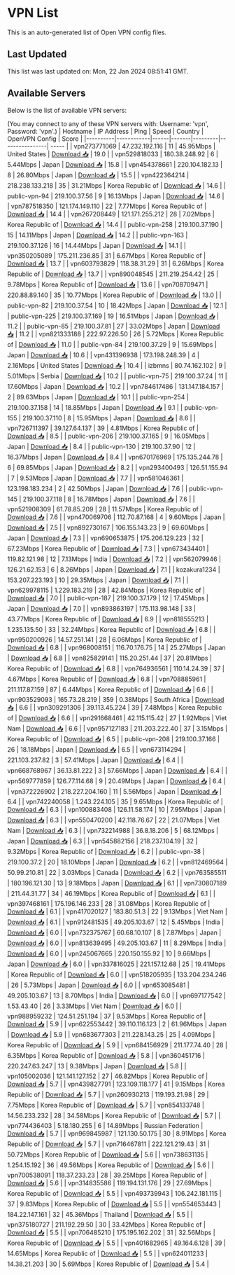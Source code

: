 # VPN List

This is an auto-generated list of Open VPN config files.

## Last Updated

This list was last updated on: Mon, 22 Jan 2024 08:51:41 GMT.

## Available Servers

Below is the list of available VPN servers:

(You may connect to any of these VPN servers with: Username: 'vpn', Password: 'vpn'.)
| Hostname | IP Address | Ping | Speed | Country | OpenVPN Config | Score |
|----------|------------|------|-------|---------|----------------| ----- |
| vpn273771069 | 47.232.192.116 | 11 | 45.95Mbps | United States | [Download 📥](./configs/server_0_US.ovpn) | 19.0 |
| vpn529818033 | 180.38.248.92 | 6 | 5.44Mbps | Japan | [Download 📥](./configs/server_1_JP.ovpn) | 15.8 |
| vpn454378661 | 220.104.182.13 | 8 | 26.80Mbps | Japan | [Download 📥](./configs/server_2_JP.ovpn) | 15.5 |
| vpn422364214 | 218.238.133.218 | 35 | 31.21Mbps | Korea Republic of | [Download 📥](./configs/server_3_KR.ovpn) | 14.6 |
| public-vpn-94 | 219.100.37.56 | 9 | 16.13Mbps | Japan | [Download 📥](./configs/server_4_JP.ovpn) | 14.6 |
| vpn787518350 | 121.174.149.110 | 22 | 7.77Mbps | Korea Republic of | [Download 📥](./configs/server_5_KR.ovpn) | 14.4 |
| vpn267208449 | 121.171.255.212 | 28 | 7.02Mbps | Korea Republic of | [Download 📥](./configs/server_6_KR.ovpn) | 14.4 |
| public-vpn-258 | 219.100.37.190 | 15 | 14.11Mbps | Japan | [Download 📥](./configs/server_7_JP.ovpn) | 14.2 |
| public-vpn-163 | 219.100.37.126 | 16 | 14.44Mbps | Japan | [Download 📥](./configs/server_8_JP.ovpn) | 14.1 |
| vpn350205089 | 175.211.236.85 | 31 | 6.67Mbps | Korea Republic of | [Download 📥](./configs/server_9_KR.ovpn) | 13.7 |
| vpn603793829 | 118.38.31.29 | 31 | 6.26Mbps | Korea Republic of | [Download 📥](./configs/server_10_KR.ovpn) | 13.7 |
| vpn890048545 | 211.219.254.42 | 25 | 9.78Mbps | Korea Republic of | [Download 📥](./configs/server_11_KR.ovpn) | 13.6 |
| vpn708709471 | 220.88.89.140 | 35 | 10.77Mbps | Korea Republic of | [Download 📥](./configs/server_12_KR.ovpn) | 13.0 |
| public-vpn-82 | 219.100.37.54 | 10 | 18.42Mbps | Japan | [Download 📥](./configs/server_13_JP.ovpn) | 12.1 |
| public-vpn-225 | 219.100.37.169 | 19 | 16.51Mbps | Japan | [Download 📥](./configs/server_14_JP.ovpn) | 11.2 |
| public-vpn-85 | 219.100.37.81 | 27 | 33.02Mbps | Japan | [Download 📥](./configs/server_15_JP.ovpn) | 11.2 |
| vpn821333188 | 222.97.226.50 | 26 | 5.72Mbps | Korea Republic of | [Download 📥](./configs/server_16_KR.ovpn) | 11.0 |
| public-vpn-84 | 219.100.37.29 | 9 | 15.69Mbps | Japan | [Download 📥](./configs/server_17_JP.ovpn) | 10.6 |
| vpn431396938 | 173.198.248.39 | 4 | 2.16Mbps | United States | [Download 📥](./configs/server_18_US.ovpn) | 10.4 |
| izbmns | 80.74.162.102 | 9 | 5.01Mbps | Serbia | [Download 📥](./configs/server_19_RS.ovpn) | 10.2 |
| public-vpn-75 | 219.100.37.24 | 11 | 17.60Mbps | Japan | [Download 📥](./configs/server_20_JP.ovpn) | 10.2 |
| vpn784617486 | 131.147.184.157 | 2 | 89.63Mbps | Japan | [Download 📥](./configs/server_21_JP.ovpn) | 10.1 |
| public-vpn-254 | 219.100.37.158 | 14 | 18.85Mbps | Japan | [Download 📥](./configs/server_22_JP.ovpn) | 9.1 |
| public-vpn-155 | 219.100.37.110 | 8 | 15.95Mbps | Japan | [Download 📥](./configs/server_23_JP.ovpn) | 8.6 |
| vpn726711397 | 39.127.64.137 | 39 | 4.81Mbps | Korea Republic of | [Download 📥](./configs/server_24_KR.ovpn) | 8.5 |
| public-vpn-206 | 219.100.37.165 | 9 | 16.05Mbps | Japan | [Download 📥](./configs/server_25_JP.ovpn) | 8.4 |
| public-vpn-130 | 219.100.37.90 | 12 | 16.37Mbps | Japan | [Download 📥](./configs/server_26_JP.ovpn) | 8.4 |
| vpn670176969 | 175.135.244.78 | 6 | 69.85Mbps | Japan | [Download 📥](./configs/server_27_JP.ovpn) | 8.2 |
| vpn293400493 | 126.51.155.94 | 7 | 9.53Mbps | Japan | [Download 📥](./configs/server_28_JP.ovpn) | 7.7 |
| vpn581046361 | 123.198.183.234 | 2 | 42.50Mbps | Japan | [Download 📥](./configs/server_29_JP.ovpn) | 7.6 |
| public-vpn-145 | 219.100.37.118 | 8 | 16.78Mbps | Japan | [Download 📥](./configs/server_30_JP.ovpn) | 7.6 |
| vpn521908309 | 61.78.85.209 | 28 | 11.57Mbps | Korea Republic of | [Download 📥](./configs/server_31_KR.ovpn) | 7.6 |
| vpn470069706 | 112.70.87.168 | 4 | 9.60Mbps | Japan | [Download 📥](./configs/server_32_JP.ovpn) | 7.5 |
| vpn892730167 | 106.155.143.23 | 9 | 69.60Mbps | Japan | [Download 📥](./configs/server_33_JP.ovpn) | 7.3 |
| vpn690653875 | 175.206.129.223 | 32 | 67.23Mbps | Korea Republic of | [Download 📥](./configs/server_34_KR.ovpn) | 7.3 |
| vpn673434401 | 119.82.121.98 | 12 | 7.13Mbps | India | [Download 📥](./configs/server_35_IN.ovpn) | 7.2 |
| vpn562079946 | 126.21.62.153 | 6 | 8.26Mbps | Japan | [Download 📥](./configs/server_36_JP.ovpn) | 7.1 |
| kozakura1234 | 153.207.223.193 | 10 | 29.35Mbps | Japan | [Download 📥](./configs/server_37_JP.ovpn) | 7.1 |
| vpn629978115 | 1.229.183.219 | 28 | 42.84Mbps | Korea Republic of | [Download 📥](./configs/server_38_KR.ovpn) | 7.0 |
| public-vpn-187 | 219.100.37.179 | 12 | 17.45Mbps | Japan | [Download 📥](./configs/server_39_JP.ovpn) | 7.0 |
| vpn893863197 | 175.113.98.148 | 33 | 43.77Mbps | Korea Republic of | [Download 📥](./configs/server_40_KR.ovpn) | 6.9 |
| vpn818555213 | 1.235.135.50 | 33 | 32.24Mbps | Korea Republic of | [Download 📥](./configs/server_41_KR.ovpn) | 6.8 |
| vpn950200926 | 14.57.251.141 | 28 | 6.06Mbps | Korea Republic of | [Download 📥](./configs/server_42_KR.ovpn) | 6.8 |
| vpn968008151 | 116.70.176.75 | 14 | 25.27Mbps | Japan | [Download 📥](./configs/server_43_JP.ovpn) | 6.8 |
| vpn825829141 | 115.20.251.44 | 37 | 20.81Mbps | Korea Republic of | [Download 📥](./configs/server_44_KR.ovpn) | 6.8 |
| vpn764936561 | 110.14.24.39 | 37 | 4.67Mbps | Korea Republic of | [Download 📥](./configs/server_45_KR.ovpn) | 6.8 |
| vpn708885961 | 211.117.87.159 | 87 | 6.44Mbps | Korea Republic of | [Download 📥](./configs/server_46_KR.ovpn) | 6.6 |
| vpn903529093 | 165.73.28.219 | 359 | 0.38Mbps | South Africa | [Download 📥](./configs/server_47_ZA.ovpn) | 6.6 |
| vpn309291306 | 39.113.45.224 | 39 | 7.48Mbps | Korea Republic of | [Download 📥](./configs/server_48_KR.ovpn) | 6.6 |
| vpn291668461 | 42.115.115.42 | 27 | 1.92Mbps | Viet Nam | [Download 📥](./configs/server_49_VN.ovpn) | 6.6 |
| vpn957127183 | 211.203.222.40 | 37 | 3.15Mbps | Korea Republic of | [Download 📥](./configs/server_50_KR.ovpn) | 6.5 |
| public-vpn-208 | 219.100.37.166 | 26 | 18.18Mbps | Japan | [Download 📥](./configs/server_51_JP.ovpn) | 6.5 |
| vpn673114294 | 221.103.237.82 | 3 | 57.41Mbps | Japan | [Download 📥](./configs/server_52_JP.ovpn) | 6.4 |
| vpn668768967 | 36.13.81.222 | 3 | 57.66Mbps | Japan | [Download 📥](./configs/server_53_JP.ovpn) | 6.4 |
| vpn569777859 | 126.77.114.68 | 9 | 20.49Mbps | Japan | [Download 📥](./configs/server_54_JP.ovpn) | 6.4 |
| vpn372226902 | 218.227.204.160 | 11 | 5.56Mbps | Japan | [Download 📥](./configs/server_55_JP.ovpn) | 6.4 |
| vpn742240058 | 1.243.224.105 | 35 | 9.65Mbps | Korea Republic of | [Download 📥](./configs/server_56_KR.ovpn) | 6.3 |
| vpn100883408 | 126.11.58.174 | 10 | 7.95Mbps | Japan | [Download 📥](./configs/server_57_JP.ovpn) | 6.3 |
| vpn550470200 | 42.118.76.67 | 22 | 21.07Mbps | Viet Nam | [Download 📥](./configs/server_58_VN.ovpn) | 6.3 |
| vpn732214988 | 36.8.18.206 | 5 | 68.12Mbps | Japan | [Download 📥](./configs/server_59_JP.ovpn) | 6.3 |
| vpn545882156 | 218.237.104.19 | 32 | 9.32Mbps | Korea Republic of | [Download 📥](./configs/server_60_KR.ovpn) | 6.2 |
| public-vpn-38 | 219.100.37.2 | 20 | 18.10Mbps | Japan | [Download 📥](./configs/server_61_JP.ovpn) | 6.2 |
| vpn812469564 | 50.99.210.81 | 22 | 3.03Mbps | Canada | [Download 📥](./configs/server_62_CA.ovpn) | 6.2 |
| vpn763585511 | 180.196.121.30 | 13 | 9.18Mbps | Japan | [Download 📥](./configs/server_63_JP.ovpn) | 6.1 |
| vpn730807189 | 211.44.31.77 | 34 | 46.19Mbps | Korea Republic of | [Download 📥](./configs/server_64_KR.ovpn) | 6.1 |
| vpn397468161 | 175.196.146.233 | 28 | 31.08Mbps | Korea Republic of | [Download 📥](./configs/server_65_KR.ovpn) | 6.1 |
| vpn417020127 | 183.80.51.3 | 22 | 9.13Mbps | Viet Nam | [Download 📥](./configs/server_66_VN.ovpn) | 6.1 |
| vpn912481535 | 49.205.103.67 | 12 | 5.45Mbps | India | [Download 📥](./configs/server_67_IN.ovpn) | 6.0 |
| vpn732375767 | 60.68.10.107 | 8 | 7.87Mbps | Japan | [Download 📥](./configs/server_68_JP.ovpn) | 6.0 |
| vpn813639495 | 49.205.103.67 | 11 | 8.29Mbps | India | [Download 📥](./configs/server_69_IN.ovpn) | 6.0 |
| vpn245067665 | 220.150.155.92 | 10 | 9.66Mbps | Japan | [Download 📥](./configs/server_70_JP.ovpn) | 6.0 |
| vpn337816025 | 221.157.12.68 | 25 | 19.41Mbps | Korea Republic of | [Download 📥](./configs/server_71_KR.ovpn) | 6.0 |
| vpn518205935 | 133.204.234.246 | 26 | 5.73Mbps | Japan | [Download 📥](./configs/server_72_JP.ovpn) | 6.0 |
| vpn653085481 | 49.205.103.67 | 13 | 8.70Mbps | India | [Download 📥](./configs/server_73_IN.ovpn) | 6.0 |
| vpn697177542 | 1.53.43.40 | 26 | 3.33Mbps | Viet Nam | [Download 📥](./configs/server_74_VN.ovpn) | 6.0 |
| vpn988959232 | 124.51.251.194 | 37 | 9.53Mbps | Korea Republic of | [Download 📥](./configs/server_75_KR.ovpn) | 5.9 |
| vpn622553442 | 39.110.116.123 | 2 | 61.96Mbps | Japan | [Download 📥](./configs/server_76_JP.ovpn) | 5.9 |
| vpn683677303 | 211.228.143.25 | 25 | 4.09Mbps | Korea Republic of | [Download 📥](./configs/server_77_KR.ovpn) | 5.9 |
| vpn684156929 | 211.177.74.40 | 28 | 6.35Mbps | Korea Republic of | [Download 📥](./configs/server_78_KR.ovpn) | 5.8 |
| vpn360451716 | 220.247.63.247 | 13 | 9.38Mbps | Japan | [Download 📥](./configs/server_79_JP.ovpn) | 5.8 |
| vpn105002036 | 121.141.127.152 | 27 | 46.82Mbps | Korea Republic of | [Download 📥](./configs/server_80_KR.ovpn) | 5.7 |
| vpn439827791 | 123.109.118.177 | 41 | 9.15Mbps | Korea Republic of | [Download 📥](./configs/server_81_KR.ovpn) | 5.7 |
| vpn260930213 | 119.193.21.98 | 29 | 7.75Mbps | Korea Republic of | [Download 📥](./configs/server_82_KR.ovpn) | 5.7 |
| vpn854133748 | 14.56.233.232 | 28 | 34.58Mbps | Korea Republic of | [Download 📥](./configs/server_83_KR.ovpn) | 5.7 |
| vpn774436403 | 5.18.180.255 | 6 | 14.89Mbps | Russian Federation | [Download 📥](./configs/server_84_RU.ovpn) | 5.7 |
| vpn969845987 | 121.130.50.175 | 30 | 8.91Mbps | Korea Republic of | [Download 📥](./configs/server_85_KR.ovpn) | 5.7 |
| vpn716467811 | 222.121.219.43 | 31 | 50.72Mbps | Korea Republic of | [Download 📥](./configs/server_86_KR.ovpn) | 5.6 |
| vpn738631135 | 1.254.15.192 | 36 | 49.56Mbps | Korea Republic of | [Download 📥](./configs/server_87_KR.ovpn) | 5.6 |
| vpn700538091 | 118.37.233.23 | 28 | 39.25Mbps | Korea Republic of | [Download 📥](./configs/server_88_KR.ovpn) | 5.6 |
| vpn314835586 | 119.194.131.176 | 29 | 27.69Mbps | Korea Republic of | [Download 📥](./configs/server_89_KR.ovpn) | 5.5 |
| vpn493739943 | 106.242.181.115 | 37 | 9.83Mbps | Korea Republic of | [Download 📥](./configs/server_90_KR.ovpn) | 5.5 |
| vpn554653443 | 184.22.147.161 | 32 | 45.36Mbps | Thailand | [Download 📥](./configs/server_91_TH.ovpn) | 5.5 |
| vpn375180727 | 211.192.29.50 | 30 | 33.42Mbps | Korea Republic of | [Download 📥](./configs/server_92_KR.ovpn) | 5.5 |
| vpn706485210 | 175.195.162.202 | 31 | 32.56Mbps | Korea Republic of | [Download 📥](./configs/server_93_KR.ovpn) | 5.5 |
| vpn401682965 | 49.164.6.128 | 39 | 14.65Mbps | Korea Republic of | [Download 📥](./configs/server_94_KR.ovpn) | 5.5 |
| vpn624011233 | 14.38.21.203 | 30 | 5.69Mbps | Korea Republic of | [Download 📥](./configs/server_95_KR.ovpn) | 5.4 |
